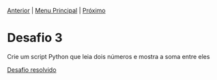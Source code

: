 [Anterior](Desafio002.md) | [Menu Principal](/README.md/) | [Próximo](desafio004.md)

# Desafio 3  

Crie um script Python que leia dois números e mostra a soma entre eles  

[Desafio resolvido](/Desafios/desafio003.py/)